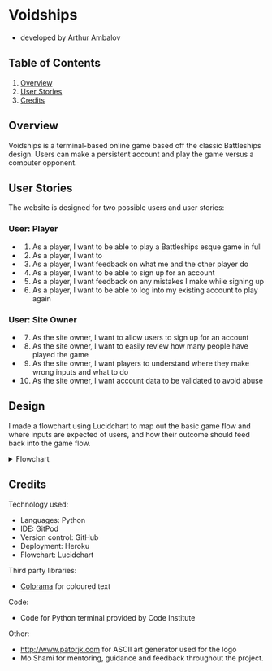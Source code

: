 # Voidships
- developed by Arthur Ambalov

## Table of Contents
1. [Overview](#overview)
2. [User Stories](#user-stories)
3. [Credits](#credits)

## Overview
Voidships is a terminal-based online game based off the classic Battleships design. Users can make a persistent account and play the game versus a computer opponent.

## User Stories
The website is designed for two possible users and  user stories:

### User: Player
- 1. As a player, I want to be able to play a Battleships esque game in full
- 2. As a player, I want to 
- 3. As a player, I want feedback on what me and the other player do
- 4. As a player, I want to be able to sign up for an account
- 5. As a player, I want feedback on any mistakes I make while signing up
- 6. As a player, I want to be able to log into my existing account to play again

### User: Site Owner
- 7. As the site owner, I want to allow users to sign up for an account
- 8. As the site owner, I want to easily review how many people have played the game
- 9. As the site owner, I want players to understand where they make wrong inputs and what to do
- 10. As the site owner, I want account data to be validated to avoid abuse

## Design
I made a flowchart using Lucidchart to map out the basic game flow and where inputs are expected of users, and how their outcome should feed back into the game flow.
<details><summary>Flowchart</summary>
<img src="docs/flowchart.png">
</details>

## Credits
Technology used:
- Languages: Python
- IDE: GitPod
- Version control: GitHub
- Deployment: Heroku
- Flowchart: Lucidchart

Third party libraries:
- <a href="https://pypi.org/project/colorama/">Colorama</a> for coloured text

Code:
- Code for Python terminal provided by Code Institute

Other:
- http://www.patorjk.com for ASCII art generator used for the logo
- Mo Shami for mentoring, guidance and feedback throughout the project.